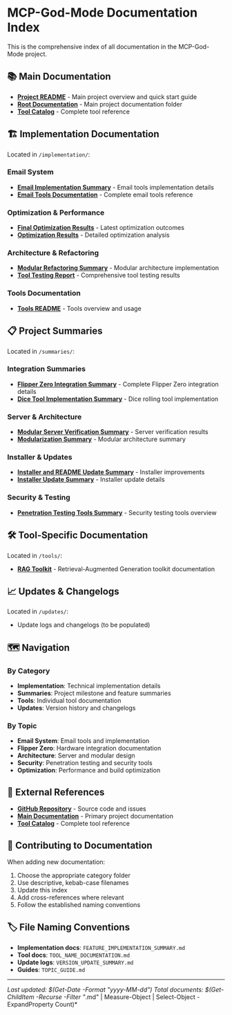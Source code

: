 # MCP-God-Mode Documentation Index

This is the comprehensive index of all documentation in the MCP-God-Mode project.

## 📚 Main Documentation

- **[Project README](../../README.md)** - Main project overview and quick start guide
- **[Root Documentation](../../../docs/)** - Main project documentation folder
- **[Tool Catalog](../../../docs/TOOL_CATALOG.md)** - Complete tool reference

## 🏗️ Implementation Documentation

Located in `/implementation/`:

### Email System
- **[Email Implementation Summary](implementation/EMAIL_IMPLEMENTATION_SUMMARY.md)** - Email tools implementation details
- **[Email Tools Documentation](implementation/EMAIL_TOOLS_DOCUMENTATION.md)** - Complete email tools reference

### Optimization & Performance
- **[Final Optimization Results](implementation/FINAL_OPTIMIZATION_RESULTS.md)** - Latest optimization outcomes
- **[Optimization Results](implementation/OPTIMIZATION_RESULTS.md)** - Detailed optimization analysis

### Architecture & Refactoring
- **[Modular Refactoring Summary](implementation/MODULAR_REFACTORING_SUMMARY.md)** - Modular architecture implementation
- **[Tool Testing Report](implementation/TOOL_TESTING_REPORT.md)** - Comprehensive tool testing results

### Tools Documentation
- **[Tools README](implementation/tools-README.md)** - Tools overview and usage

## 📋 Project Summaries

Located in `/summaries/`:

### Integration Summaries
- **[Flipper Zero Integration Summary](summaries/FLIPPER_ZERO_INTEGRATION_SUMMARY.md)** - Complete Flipper Zero integration details
- **[Dice Tool Implementation Summary](summaries/DICE_TOOL_IMPLEMENTATION_SUMMARY.md)** - Dice rolling tool implementation

### Server & Architecture
- **[Modular Server Verification Summary](summaries/MODULAR_SERVER_VERIFICATION_SUMMARY.md)** - Server verification results
- **[Modularization Summary](summaries/MODULARIZATION_SUMMARY.md)** - Modular architecture summary

### Installer & Updates
- **[Installer and README Update Summary](summaries/INSTALLER_AND_README_UPDATE_SUMMARY.md)** - Installer improvements
- **[Installer Update Summary](summaries/INSTALLER_UPDATE_SUMMARY.md)** - Installer update details

### Security & Testing
- **[Penetration Testing Tools Summary](summaries/PENETRATION_TESTING_TOOLS_SUMMARY.md)** - Security testing tools overview

## 🛠️ Tool-Specific Documentation

Located in `/tools/`:

- **[RAG Toolkit](tools/RAG_TOOLKIT.md)** - Retrieval-Augmented Generation toolkit documentation

## 📈 Updates & Changelogs

Located in `/updates/`:
- Update logs and changelogs (to be populated)

## 🗺️ Navigation

### By Category
- **Implementation**: Technical implementation details
- **Summaries**: Project milestone and feature summaries  
- **Tools**: Individual tool documentation
- **Updates**: Version history and changelogs

### By Topic
- **Email System**: Email tools and implementation
- **Flipper Zero**: Hardware integration documentation
- **Architecture**: Server and modular design
- **Security**: Penetration testing and security tools
- **Optimization**: Performance and build optimization

## 🔗 External References

- **[GitHub Repository](https://github.com/BlinkZer0/MCP-God-Mode)** - Source code and issues
- **[Main Documentation](../../../docs/)** - Primary project documentation
- **[Tool Catalog](../../../docs/TOOL_CATALOG.md)** - Complete tool reference

## 📝 Contributing to Documentation

When adding new documentation:

1. Choose the appropriate category folder
2. Use descriptive, kebab-case filenames
3. Update this index
4. Add cross-references where relevant
5. Follow the established naming conventions

## 🏷️ File Naming Conventions

- **Implementation docs**: `FEATURE_IMPLEMENTATION_SUMMARY.md`
- **Tool docs**: `TOOL_NAME_DOCUMENTATION.md`
- **Update logs**: `VERSION_UPDATE_SUMMARY.md`
- **Guides**: `TOPIC_GUIDE.md`

---

*Last updated: $(Get-Date -Format "yyyy-MM-dd")*
*Total documents: $(Get-ChildItem -Recurse -Filter "*.md" | Measure-Object | Select-Object -ExpandProperty Count)*
